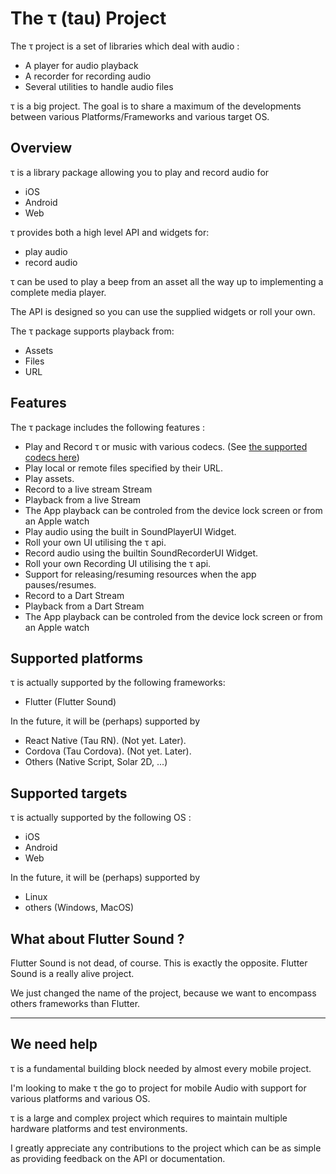# The &tau; (tau) Project


The &tau; project is a set of libraries which deal with audio :

- A player for audio playback
- A recorder for recording audio
- Several utilities to handle audio files

&tau; is a big project. The goal is to share a maximum of the developments between various Platforms/Frameworks and various target OS.

## Overview

&tau; is a library package allowing you to play and record audio for
- iOS
- Android
- Web

&tau; provides both a high level API and widgets for:

* play audio
* record audio

&tau; can be used to play a beep from an asset all the way up to implementing a complete media player.

The API is designed so you can use the supplied widgets or roll your own.

The &tau; package supports playback from:

* Assets
* Files
* URL


## Features

The &tau; package includes the following features :

- Play and Record &tau; or music with various codecs. (See [the supported codecs here](tau/codec.md#flutter-sound-codecs))
- Play local or remote files specified by their URL.
- Play assets.
- Record to a live stream Stream
- Playback from a live Stream
- The App playback can be controled from the device lock screen or from an Apple watch
- Play audio using the built in SoundPlayerUI Widget.
- Roll your own UI utilising the &tau; api.
- Record audio using the builtin SoundRecorderUI Widget.
- Roll your own Recording UI utilising the &tau; api.
- Support for releasing/resuming resources when the app pauses/resumes.
- Record to a Dart Stream
- Playback from a Dart Stream
- The App playback can be controled from the device lock screen or from an Apple watch


## Supported platforms

&tau; is actually supported by the following frameworks:
- Flutter (Flutter Sound)

In the future, it will be (perhaps) supported by
- React Native (Tau RN).  (Not yet. Later).
- Cordova (Tau Cordova).  (Not yet. Later).
- Others (Native Script, Solar 2D, ...)


## Supported targets

&tau; is actually supported by the following OS :

- iOS
- Android
- Web

In the future, it will be (perhaps) supported by
- Linux
- others (Windows, MacOS)


## What about Flutter Sound ?

Flutter Sound is not dead, of course. This is exactly the opposite.
Flutter Sound is a really alive project.

We just changed the name of the project, because we want to encompass others frameworks than Flutter.

-------------

## We need help

&tau; is a fundamental building block needed by almost every mobile project.

I'm looking to make &tau; the go to project for mobile Audio with support for various platforms and various OS.

&tau; is a large and complex project which requires  to maintain multiple hardware platforms and test environments.

I greatly appreciate any contributions to the project which can be as simple as providing feedback on the API or documentation.
